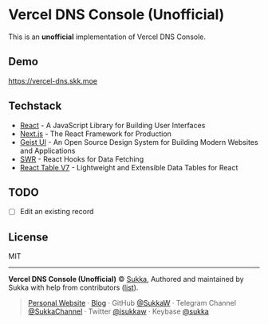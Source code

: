# Vercel DNS Console (Unofficial)

This is an **unofficial** implementation of Vercel DNS Console.

## Demo

https://vercel-dns.skk.moe

## Techstack

- [React](https://reactjs.org) - A JavaScript Library for Building User Interfaces
- [Next.js](https://nextjs.org) - The React Framework for Production
- [Geist UI](https://geist-ui.dev/) - An Open Source Design System for Building Modern Websites and Applications
- [SWR](https://swr.vercel.app) - React Hooks for Data Fetching
- [React Table V7](https://react-table-v7.tanstack.com/) - Lightweight and Extensible Data Tables for React

## TODO

- [ ] Edit an existing record

## License

MIT

----

**Vercel DNS Console (Unofficial)** © [Sukka](https://github.com/SukkaW), Authored and maintained by Sukka with help from contributors ([list](https://github.com/SukkaW/vercel-dns-console/graphs/contributors)).

> [Personal Website](https://skk.moe) · [Blog](https://blog.skk.moe) · GitHub [@SukkaW](https://github.com/SukkaW) · Telegram Channel [@SukkaChannel](https://t.me/SukkaChannel) · Twitter [@isukkaw](https://twitter.com/isukkaw) · Keybase [@sukka](https://keybase.io/sukka)
